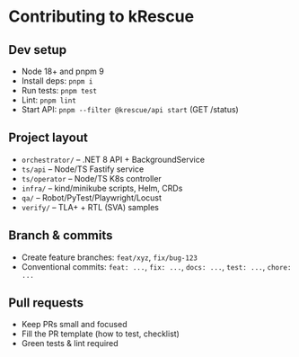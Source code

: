 # Contributing to kRescue

## Dev setup
- Node 18+ and pnpm 9
- Install deps: `pnpm i`
- Run tests: `pnpm test`
- Lint: `pnpm lint`
- Start API: `pnpm --filter @krescue/api start` (GET /status)

## Project layout
- `orchestrator/` – .NET 8 API + BackgroundService
- `ts/api` – Node/TS Fastify service
- `ts/operator` – Node/TS K8s controller
- `infra/` – kind/minikube scripts, Helm, CRDs
- `qa/` – Robot/PyTest/Playwright/Locust
- `verify/` – TLA+ + RTL (SVA) samples

## Branch & commits
- Create feature branches: `feat/xyz`, `fix/bug-123`
- Conventional commits: `feat: ...`, `fix: ...`, `docs: ...`, `test: ...`, `chore: ...`

## Pull requests
- Keep PRs small and focused
- Fill the PR template (how to test, checklist)
- Green tests & lint required
